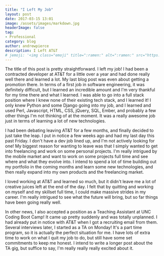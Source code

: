 ```yaml
---
title: "I Left My Job"
layout: post
date: 2017-03-15 13:01
image: /assets/images/markdown.jpg
headerImage: false
tag:
- Professional
category: blog
author: andrewpierce
description: I Left AT&T
# jemoji: '<img class="emoji" title=":ramen:" alt=":ramen:" src="https://assets.github.com/images/icons/emoji/unicode/1f35c.png" height="20" width="20" align="absmiddle">'
---
```


The title of this post is pretty straightforward. I left my job! I had been a contracted developer at AT&T for a little over a year and had done
really well there and learned a lot. My last blog post was even about getting a promotion there. In terms of a first job in software engineering,
it was definitely difficult, but I learned an incredible amount and I'm very thankful for my time there and what I learned. I was able to go into a
full stack position where I knew none of their existing tech stack, and I learned it! I only knew Python and some Django going into my job, and I learned
and used Perl, Javascript, HTML, CSS, jQuery, SQL, Ember, and probably a few other things I'm not thinking of at the moment. It was a really awesome job just
in terms of learning a lot of new technologies.   

I had been debating leaving AT&T for a few months, and finally decided to just take the leap. I put in notice a few weeks ago and had my last day this
past Friday. I don't have a dev job lined up, and I'm not actively looking for one! My biggest reason for wanting to leave was that I simply wanted to
get into freelancing and work on some personal projects. I'm really intrigued by the mobile market and want to work on some projects full time and see
where and what they evolve into. I intend to spend a lot of time building out my portfolio in the coming months and learn some new technologies, and then
really expand into my own products and the freelancing market.

I loved working at AT&T and learned so much, but it didn't leave me a lot of creative juices left at the end of the day. I felt that by quitting and working
on myself and my skillset full time, I could make massive strides in my career. I'm really intrigued to see what the future will bring, but so far things have
been going really well.

In other news, I also accepted a position as a Teaching Assistant at UNC Coding Boot Camp! It came up pretty suddenly and was totally unplanned. I had
already put in notice with AT&T when I got a recruiting email from them. Several interviews later, I started as a TA on Monday! It's a part time program,
so it is actually the perfect situation for me. I have lots of extra time to work on what I quit my job to do, but still have some set commitments to keep
me honest. I intend to write a longer post about the TA gig, but suffice to say, I'm really really really excited about it.
